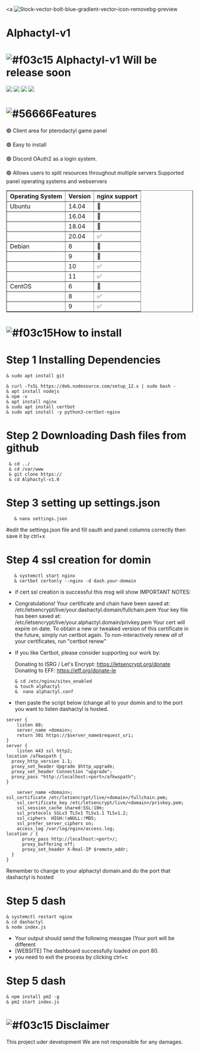 <a <img src="https://i.ibb.co/zNCjCHz/Stock-vector-bolt-blue-gradient-vector-icon-removebg-preview.png" alt="Stock-vector-bolt-blue-gradient-vector-icon-removebg-preview" border="0"></a>
# Alphactyl-v1
# ![#f03c15](https://via.placeholder.com/15/f03c15/000000?text=+) Alphactyl-v1 Will be release soon

[![](https://img.shields.io/badge/github-blue?style=for-the-badge)](https://cp.alphanodes.xyz)
[![](https://img.shields.io/badge/website-blueviolet?style=for-the-badge)](https://cp.alphanodes.xyz)
[![](https://img.shields.io/badge/API-yellow?style=for-the-badge)](https://cp.alphanodes.xyz)
[![](https://img.shields.io/badge/Donate-orange?style=for-the-badge)](https://cp.alphanodes.xyz)

# ![#56666](https://via.placeholder.com/15/Z999999/000000?text=+)Features 

🟢 Client area for pterodactyl game panel 

🟢 Easy to install 

🟢 Discord OAuth2 as a login system.

🟢 Allows users to split resources throughout multiple servers
<bold>Supported panel operating systems and webservers</bold>
<table border="1" color="red">
   <tr>
      <th>Operating System</th>
      <th>Version</th>
       <th>nginx support</th>
   </tr>
   <tr>
      <td>Ubuntu</td>
      <td>14.04</td>
      <td>🔴</td>
   </tr>
    <tr>
      <td></td>
      <td>16.04</td>
      <td>🔴</td>
   </tr>
       <tr>
      <td></td>
      <td>18.04</td>
      <td>🔴</td>
   </tr>
    <tr>
      <td></td>
      <td>20.04</td>
      <td>✅</td>
   </tr>
       <tr>
      <td>Debian</td>
      <td>8</td>
      <td>🔴</td>
   </tr>
       <tr>
      <td></td>
      <td>9</td>
      <td>🔴</td>
   </tr>
       <tr>
      <td></td>
      <td>10</td>
      <td>✅</td>
   </tr>
       <tr>
      <td></td>
      <td>11</td>
      <td>✅</td>
   </tr>
       <tr>
      <td>CentOS</td>
      <td>6</td>
      <td>🔴</td>
   </tr>
       <tr>
      <td></td>
      <td>8</td>
      <td>✅</td>
   </tr>
       <tr>
      <td></td>
      <td>9</td>
      <td>✅</td>
   </tr>
   </table>
    
# ![#f03c15](https://via.placeholder.com/15/S9999/000000?text=+)How to install

# Step 1 Installing Dependencies
   
    & sudo apt install git
   
    & curl -fsSL https://deb.nodesource.com/setup_12.x | sudo bash -
    & apt install nodejs
    & npm -v
    & apt install nginx
    & sudo apt install certbot
    & sudo apt install -y python3-certbot-nginx
   
# Step 2 Downloading Dash files from github
     & cd ../
     & cd /var/www
     & git clone https://
     & cd Alphactyl-v1.0
   
# Step 3 setting up settings.json
       & nano settings.json
 #edit the settings.json file and fill oauth and panel columns correctly then save it by ctrl+x
 
# Step 4 ssl creation for domin
       & systemctl start nginx
       & certbot certonly --nginx -d dash.your-domain
* if cert ssl creation is successful this msg will show
IMPORTANT NOTES:
 - Congratulations! Your certificate and chain have been saved at:
   /etc/letsencrypt/live/your.dashactyl.domain/fullchain.pem
   Your key file has been saved at:
   /etc/letsencrypt/live/your.alphactyl.domain/privkey.pem
   Your cert will expire on date. To obtain a new or tweaked
   version of this certificate in the future, simply run certbot
   again. To non-interactively renew *all* of your certificates, run
   "certbot renew"
 - If you like Certbot, please consider supporting our work by:

   Donating to ISRG / Let's Encrypt:   https://letsencrypt.org/donate
   Donating to EFF:                    https://eff.org/donate-le
   
       & cd /etc/nginx/sites_enabled
       & touch alphactyl
       &  nano alphactyl.conf
* then paste the script below (change all <domin> to your domin and <port> to the port you want to listen 
dashactyl is hosted.

```Nginx
server {
    listen 80;
    server_name <domain>;
    return 301 https://$server_name$request_uri;
}
server {
    listen 443 ssl http2;
location /afkwspath {
  proxy_http_version 1.1;
  proxy_set_header Upgrade $http_upgrade;
  proxy_set_header Connection "upgrade";
  proxy_pass "http://localhost:<port>/afkwspath";
}
    
    server_name <domain>;
ssl_certificate /etc/letsencrypt/live/<domain>/fullchain.pem;
    ssl_certificate_key /etc/letsencrypt/live/<domain>/privkey.pem;
    ssl_session_cache shared:SSL:10m;
    ssl_protocols SSLv3 TLSv1 TLSv1.1 TLSv1.2;
    ssl_ciphers  HIGH:!aNULL:!MD5;
    ssl_prefer_server_ciphers on;
    access_log /var/log/nginx/access.log;
location / {
      proxy_pass http://localhost:<port>/;
      proxy_buffering off;
      proxy_set_header X-Real-IP $remote_addr;
  }
}
```

   
Remember to change <domain> to your alphactyl domain.and <port> do the port that dashactyl is hosted
# Step 5 dash  
   
    & systemctl restart nginx
    & cd dashactyl
    & node index.js
* Your output should send the following messgae (Your port will be different
* [WEBSITE] The dashboard successfully loaded on port 80.
* you need to exit the process by clicking ctrl+c

# Step 5 dash
   
    & npm install pm2 -g
    & pm2 start index.js
   
# ![#f03c15](https://via.placeholder.com/15/f03c15/000000?text=+) Disclaimer
This project uder development We are not responsible for any damages.
